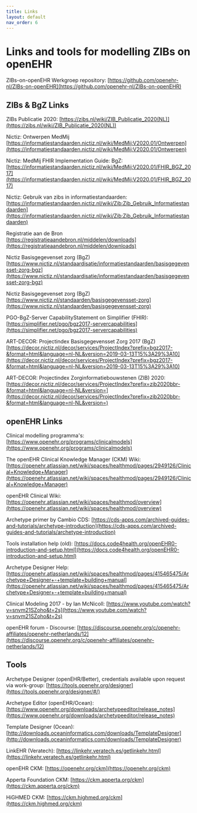 ```yaml
---
title: Links
layout: default
nav_order: 6
---
```


# Links and tools for modelling ZIBs on openEHR

ZIBs-on-openEHR Werkgroep repository:
[https://github.com/openehr-nl/ZIBs-on-openEHR](https://github.com/openehr-nl/ZIBs-on-openEHR)

## ZIBs & BgZ Links

ZIBs Publicatie 2020:
[https://zibs.nl/wiki/ZIB_Publicatie_2020(NL)](https://zibs.nl/wiki/ZIB_Publicatie_2020(NL))

Nictiz: Ontwerpen MedMij
[https://informatiestandaarden.nictiz.nl/wiki/MedMij:V2020.01/Ontwerpen](https://informatiestandaarden.nictiz.nl/wiki/MedMij:V2020.01/Ontwerpen)

Nictiz: MedMij FHIR Implementation Guide: BgZ:
[https://informatiestandaarden.nictiz.nl/wiki/MedMij:V2020.01/FHIR_BGZ_2017](https://informatiestandaarden.nictiz.nl/wiki/MedMij:V2020.01/FHIR_BGZ_2017)

Nictiz: Gebruik van zibs in informatiestandaarden:
[https://informatiestandaarden.nictiz.nl/wiki/Zib:Zib_Gebruik_Informatiestandaarden](https://informatiestandaarden.nictiz.nl/wiki/Zib:Zib_Gebruik_Informatiestandaarden)

Registratie aan de Bron
[https://registratieaandebron.nl/middelen/downloads](https://registratieaandebron.nl/middelen/downloads)

Nictiz Basisgegevenset zorg (BgZ)
[https://www.nictiz.nl/standaardisatie/informatiestandaarden/basisgegevensset-zorg-bgz](https://www.nictiz.nl/standaardisatie/informatiestandaarden/basisgegevensset-zorg-bgz)

Nictiz Basisgegevenset zorg (BgZ)
[https://www.nictiz.nl/standaarden/basisgegevensset-zorg](https://www.nictiz.nl/standaarden/basisgegevensset-zorg)

PGO-BgZ-Server CapabilityStatement on Simplifier (FHIR):
[https://simplifier.net/pgo/bgz2017-servercapabilities](https://simplifier.net/pgo/bgz2017-servercapabilities)

ART-DECOR: Projectindex Basisgegevensset Zorg 2017 (BgZ)
[https://decor.nictiz.nl/decor/services/ProjectIndex?prefix=bgz2017-&format=html&language=nl-NL&version=2019-03-13T15%3A29%3A10](https://decor.nictiz.nl/decor/services/ProjectIndex?prefix=bgz2017-&format=html&language=nl-NL&version=2019-03-13T15%3A29%3A10)

ART-DECOR: Projectindex Zorginformatiebouwstenen (ZIB) 2020:
[https://decor.nictiz.nl/decor/services/ProjectIndex?prefix=zib2020bbr-&format=html&language=nl-NL&version=](https://decor.nictiz.nl/decor/services/ProjectIndex?prefix=zib2020bbr-&format=html&language=nl-NL&version=)


## openEHR Links

Clinical modelling programma's: 
[https://www.openehr.org/programs/clinicalmodels](https://www.openehr.org/programs/clinicalmodels)

The openEHR Clinical Knowledge Manager (CKM) Wiki:
[https://openehr.atlassian.net/wiki/spaces/healthmod/pages/2949126/Clinical+Knowledge+Manager](https://openehr.atlassian.net/wiki/spaces/healthmod/pages/2949126/Clinical+Knowledge+Manager)

openEHR Clinical Wiki:
[https://openehr.atlassian.net/wiki/spaces/healthmod/overview](https://openehr.atlassian.net/wiki/spaces/healthmod/overview)

Archetype primer by Cambio CDS:
[https://cds-apps.com/archived-guides-and-tutorials/archetype-introduction](https://cds-apps.com/archived-guides-and-tutorials/archetype-introduction)

Tools installation help (old):
[https://docs.code4health.org/openEHR0-introduction-and-setup.html](https://docs.code4health.org/openEHR0-introduction-and-setup.html)

Archetype Designer Help:
[https://openehr.atlassian.net/wiki/spaces/healthmod/pages/415465475/Archetype+Designer+-+template+building+manual](https://openehr.atlassian.net/wiki/spaces/healthmod/pages/415465475/Archetype+Designer+-+template+building+manual)

Clinical Modeling 2017 - by Ian McNicoll:
[https://www.youtube.com/watch?v=snvm21SZoho&t=2s](https://www.youtube.com/watch?v=snvm21SZoho&t=2s)

openEHR forum - Discourse:
[https://discourse.openehr.org/c/openehr-affiliates/openehr-netherlands/12](https://discourse.openehr.org/c/openehr-affiliates/openehr-netherlands/12)


## Tools

Archetype Designer (openEHR/Better), credentials available upon request via work-group:
[https://tools.openehr.org/designer](https://tools.openehr.org/designer/#/)

Archetype Editor (openEHR/Ocean):
[https://www.openehr.org/downloads/archetypeeditor/release_notes](https://www.openehr.org/downloads/archetypeeditor/release_notes)

Template Designer (Ocean):
[http://downloads.oceaninformatics.com/downloads/TemplateDesigner](http://downloads.oceaninformatics.com/downloads/TemplateDesigner)

LinkEHR (Veratech):
[https://linkehr.veratech.es/getlinkehr.html](https://linkehr.veratech.es/getlinkehr.html)

openEHR CKM:
[https://openehr.org/ckm](https://openehr.org/ckm)

Apperta Foundation CKM:
[https://ckm.apperta.org/ckm](https://ckm.apperta.org/ckm)

HiGHMED CKM:
[https://ckm.highmed.org/ckm](https://ckm.highmed.org/ckm)

